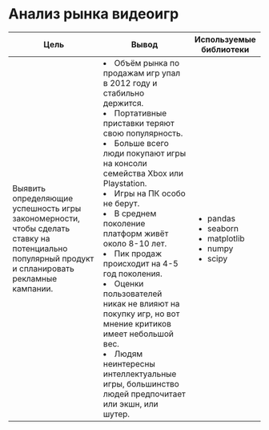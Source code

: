# Анализ рынка видеоигр

Цель | Вывод | Используемые библиотеки
---------------- | ---------------- | -----------------------
Выявить определяющие успешность игры закономерности, чтобы сделать ставку на потенциально популярный продукт и спланировать рекламные кампании. | </li><li>Объём рынка по продажам игр упал в 2012 году и стабильно держится.</li><li>Портативные приставки теряют свою популярность.</li><li>Больше всего люди покупают игры на консоли семейства Xbox или Playstation.</li><li> Игры на ПК особо не берут.</li><li>В среднем поколение платформ живёт около 8-10 лет.</li><li>Пик продаж происходит на 4-5 год поколения.</li><li>Оценки пользователей никак не влияют на покупку игр, но вот мнение критиков имеет небольшой вес.</li><li>Людям неинтересны интеллектуальные игры, большинство людей предпочитает или экшн, или шутер.</li>  | <ul><li>pandas</li><li>seaborn</li><li>matplotlib</li><li>numpy</li><li>scipy</li>

 
